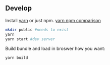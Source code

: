 ## Develop
Install [yarn](https://yarnpkg.com/en/) or just npm. [yarn npm comparison](https://yarnpkg.com/lang/en/docs/migrating-from-npm/)
```bash
mkdir public #needs to exist
yarn 
yarn start #dev server
```
Build bundle and load in broswer how you want:
```bash
yarn build
```

